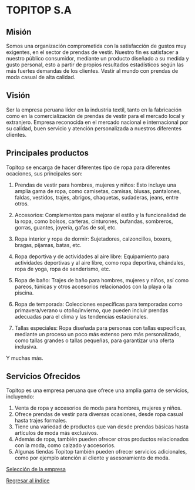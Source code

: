 # TOPITOP S.A

## Misión 

Somos una organización comprometida con la satisfacción de gustos muy exigentes, en el sector de prendas de vestir. Nuestro fin es satisfacer a nuestro público consumidor, mediante un producto diseñado a su medida y gusto personal, esto a partir de propios resultados estadísticos según las más fuertes demandas de los clientes. Vestir al mundo con prendas de moda casual de alta calidad.

## Visión 

Ser la empresa peruana líder en la industria textil, tanto en la fabricación como en la comercialización de prendas de vestir para el mercado local y extranjero. Empresa reconocida en el mercado nacional e internacional por su calidad, buen servicio y atención personalizada a nuestros diferentes clientes.

## Principales productos

Topitop se encarga de hacer diferentes tipo de ropa para diferentes ocaciones, sus principales son:

1. Prendas de vestir para hombres, mujeres y niños: Esto incluye una amplia gama de ropa, como camisetas, camisas, blusas, pantalones, faldas, vestidos, trajes, abrigos, chaquetas, sudaderas, jeans, entre otros.

2. Accesorios: Complementos para mejorar el estilo y la funcionalidad de la ropa, como bolsos, carteras, cinturones, bufandas, sombreros, gorras, guantes, joyería, gafas de sol, etc.

3. Ropa interior y ropa de dormir: Sujetadores, calzoncillos, boxers, bragas, pijamas, batas, etc.

4. Ropa deportiva y de actividades al aire libre: Equipamiento para actividades deportivas y al aire libre, como ropa deportiva, chándales, ropa de yoga, ropa de senderismo, etc.

5. Ropa de baño: Trajes de baño para hombres, mujeres y niños, así como pareos, túnicas y otros accesorios relacionados con la playa o la piscina.

6. Ropa de temporada: Colecciones específicas para temporadas como primavera/verano u otoño/invierno, que pueden incluir prendas adecuadas para el clima y las tendencias estacionales.

7. Tallas especiales: Ropa diseñada para personas con tallas específicas, mediante un proceso un poco más extenso pero más personalizado, como tallas grandes o tallas pequeñas, para garantizar una oferta inclusiva.

Y muchas más.

## Servicios Ofrecidos

Topitop es una empresa peruana que ofrece una amplia gama de servicios, incluyendo:

1. Venta de ropa y accesorios de moda para hombres, mujeres y niños.
2. Ofrece prendas de vestir para diversas ocasiones, desde ropa casual hasta trajes formales.
3. Tiene una variedad de productos que van desde prendas básicas hasta artículos de moda más exclusivos.
4. Además de ropa, también pueden ofrecer otros productos relacionados con la moda, como calzado y accesorios.
5. Algunas tiendas Topitop también pueden ofrecer servicios adicionales, como por ejemplo atención al cliente y asesoramiento de moda.

   
[Selección de la empresa](SeleccionEmpresa.md)

[Regresar al índice](../README.md)
